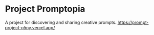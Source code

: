 # Project Promptopia

A project for discovering and sharing creative prompts.
https://prompt-project-q5ny.vercel.app/
